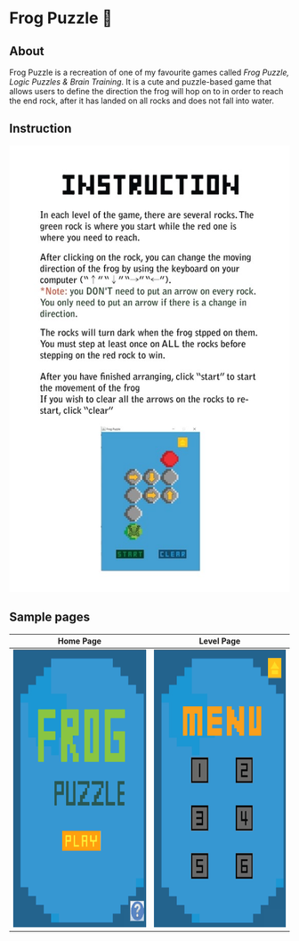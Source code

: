 # Frog Puzzle 🐸 
## About
Frog Puzzle is a recreation of one of my favourite games called *Frog Puzzle, Logic Puzzles & Brain Training*. It is a cute and puzzle-based game that allows users to define the direction the frog will hop on to in order to reach the end rock, after it has landed on all rocks and does not fall into water.  </br>

## Instruction
![](https://github.com/Samantha-Zhan/Frog_Puzzle_Java_Game/blob/main/InstructionPage!.jpg)

## Sample pages
Home Page             |  Level Page
:-------------------------:|:-------------------------:
<img src="https://github.com/Samantha-Zhan/Frog_Puzzle_Java_Game/blob/main/Home%20Page.PNG" width="330" height="500"> |  <img src="https://github.com/Samantha-Zhan/Frog_Puzzle_Java_Game/blob/main/Level%20Page.PNG?raw=true" width="330" height="500">
